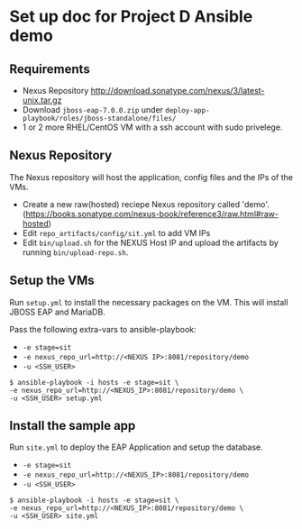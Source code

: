 # Set up doc for Project D Ansible demo


## Requirements
* Nexus Repository http://download.sonatype.com/nexus/3/latest-unix.tar.gz
* Download `jboss-eap-7.0.0.zip` under `deploy-app-playbook/roles/jboss-standalone/files/`
* 1 or 2 more RHEL/CentOS VM with a ssh account with sudo privelege. 

## Nexus Repository

The Nexus repository will host the application, config files and the IPs of the VMs. 

  * Create a new raw(hosted) reciepe Nexus repository called 'demo'. (https://books.sonatype.com/nexus-book/reference3/raw.html#raw-hosted) 
  * Edit `repo_artifacts/config/sit.yml` to add VM IPs
  * Edit `bin/upload.sh` for the NEXUS Host IP and upload the artifacts by running `bin/upload-repo.sh`.

## Setup the VMs

Run `setup.yml` to install the necessary packages on the VM. This will install JBOSS EAP and MariaDB.

Pass the following extra-vars to ansible-playbook:

* `-e stage=sit`
* `-e nexus_repo_url=http://<NEXUS IP>:8081/repository/demo`
* `-u <SSH_USER>`

```
$ ansible-playbook -i hosts -e stage=sit \
-e nexus_repo_url=http://<NEXUS_IP>:8081/repository/demo \
-u <SSH_USER> setup.yml
```
 
##  Install the sample app

Run `site.yml` to deploy the EAP Application and setup the database.

* `-e stage=sit`
* `-e nexus_repo_url=http://<NEXUS_IP>:8081/repository/demo`
* `-u <SSH_USER>` 

```
$ ansible-playbook -i hosts -e stage=sit \
-e nexus_repo_url=http://<NEXUS_IP>:8081/repository/demo \
-u <SSH_USER> site.yml
```
